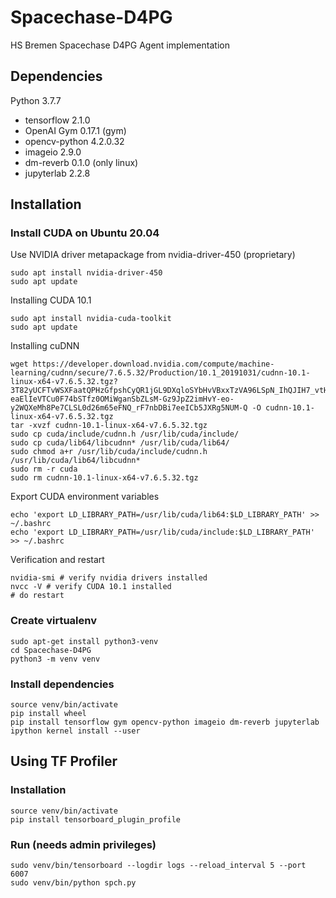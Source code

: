# Spacechase-D4PG
HS Bremen Spacechase D4PG Agent implementation

## Dependencies

Python 3.7.7
- tensorflow 2.1.0
- OpenAI Gym 0.17.1 (gym)
- opencv-python 4.2.0.32
- imageio 2.9.0
- dm-reverb 0.1.0 (only linux)
- jupyterlab 2.2.8

## Installation

### Install CUDA on Ubuntu 20.04

Use NVIDIA driver metapackage from nvidia-driver-450 (proprietary)

    sudo apt install nvidia-driver-450
    sudo apt update

Installing CUDA 10.1

    sudo apt install nvidia-cuda-toolkit
    sudo apt update

Installing cuDNN
    
    wget https://developer.download.nvidia.com/compute/machine-learning/cudnn/secure/7.6.5.32/Production/10.1_20191031/cudnn-10.1-linux-x64-v7.6.5.32.tgz?3T82yUCFTvWSXFaatQPHzGfpshCyQR1jGL9DXqloSYbHvVBxxTzVA96LSpN_IhQJIH7_vtH5K1T9MipbXDxoCitaxWntZBTowa8BpgcodeF6G5gq1E92PkBn6Q-eaElIeVTCu0F74bSTfz0OMiWganSbZLsM-Gz9JpZ2imHvY-eo-y2WQXeMh8Pe7CLSL0d26m65eFNQ_rF7nbDBi7eeICb5JXRg5NUM-Q -O cudnn-10.1-linux-x64-v7.6.5.32.tgz 
    tar -xvzf cudnn-10.1-linux-x64-v7.6.5.32.tgz
    sudo cp cuda/include/cudnn.h /usr/lib/cuda/include/
    sudo cp cuda/lib64/libcudnn* /usr/lib/cuda/lib64/
    sudo chmod a+r /usr/lib/cuda/include/cudnn.h /usr/lib/cuda/lib64/libcudnn*
    sudo rm -r cuda
    sudo rm cudnn-10.1-linux-x64-v7.6.5.32.tgz 

Export CUDA environment variables

    echo 'export LD_LIBRARY_PATH=/usr/lib/cuda/lib64:$LD_LIBRARY_PATH' >> ~/.bashrc
    echo 'export LD_LIBRARY_PATH=/usr/lib/cuda/include:$LD_LIBRARY_PATH' >> ~/.bashrc

Verification and restart

    nvidia-smi # verify nvidia drivers installed
    nvcc -V # verify CUDA 10.1 installed
    # do restart 

### Create virtualenv
    sudo apt-get install python3-venv
    cd Spacechase-D4PG
    python3 -m venv venv

### Install dependencies
    source venv/bin/activate
    pip install wheel
    pip install tensorflow gym opencv-python imageio dm-reverb jupyterlab
    ipython kernel install --user

## Using TF Profiler

### Installation

    source venv/bin/activate
    pip install tensorboard_plugin_profile

### Run (needs admin privileges)

    sudo venv/bin/tensorboard --logdir logs --reload_interval 5 --port 6007
    sudo venv/bin/python spch.py